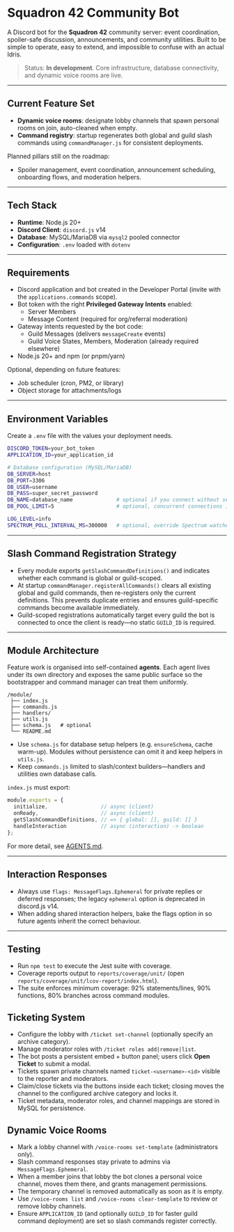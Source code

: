 # Squadron 42 Community Bot

A Discord bot for the **Squadron 42** community server: event coordination, spoiler-safe discussion, announcements, and community utilities. Built to be simple to operate, easy to extend, and impossible to confuse with an actual Idris.

> Status: **In development**. Core infrastructure, database connectivity, and dynamic voice rooms are live.

---

## Current Feature Set

- **Dynamic voice rooms**: designate lobby channels that spawn personal rooms on join, auto-cleaned when empty.
- **Command registry**: startup regenerates both global and guild slash commands using `commandManager.js` for consistent deployments.

Planned pillars still on the roadmap:
- Spoiler management, event coordination, announcement scheduling, onboarding flows, and moderation helpers.

---

## Tech Stack

- **Runtime**: Node.js 20+
- **Discord Client**: `discord.js` v14
- **Database**: MySQL/MariaDB via `mysql2` pooled connector
- **Configuration**: `.env` loaded with `dotenv`

---

## Requirements

- Discord application and bot created in the Developer Portal (invite with the `applications.commands` scope).
- Bot token with the right **Privileged Gateway Intents** enabled:
  - Server Members
  - Message Content (required for org/referral moderation)
- Gateway intents requested by the bot code:
  - Guild Messages (delivers `messageCreate` events)
  - Guild Voice States, Members, Moderation (already required elsewhere)
- Node.js 20+ and npm (or pnpm/yarn)

Optional, depending on future features:
- Job scheduler (cron, PM2, or library)
- Object storage for attachments/logs

---

## Environment Variables

Create a `.env` file with the values your deployment needs.

```bash
DISCORD_TOKEN=your_bot_token
APPLICATION_ID=your_application_id

# Database configuration (MySQL/MariaDB)
DB_SERVER=host
DB_PORT=3306
DB_USER=username
DB_PASS=super_secret_password
DB_NAME=database_name              # optional if you connect without selecting a schema
DB_POOL_LIMIT=5                    # optional, concurrent connections in the pool

LOG_LEVEL=info
SPECTRUM_POLL_INTERVAL_MS=300000   # optional, override Spectrum watcher polling interval (ms)
```

---

## Slash Command Registration Strategy

- Every module exports `getSlashCommandDefinitions()` and indicates whether each command is global or guild-scoped.
- At startup `commandManager.registerAllCommands()` clears all existing global and guild commands, then re-registers only the current definitions. This prevents duplicate entries and ensures guild-specific commands become available immediately.
- Guild-scoped registrations automatically target every guild the bot is connected to once the client is ready—no static `GUILD_ID` is required.

---

## Module Architecture

Feature work is organised into self-contained **agents**. Each agent lives under its own directory and exposes the same public surface so the bootstrapper and command manager can treat them uniformly.

```
/module/
 ├── index.js
 ├── commands.js
 ├── handlers/
 ├── utils.js
 ├── schema.js   # optional
 └── README.md
```

- Use `schema.js` for database setup helpers (e.g. `ensureSchema`, cache warm-up). Modules without persistence can omit it and keep helpers in `utils.js`.
- Keep `commands.js` limited to slash/context builders—handlers and utilities own database calls.

`index.js` must export:

```js
module.exports = {
  initialize,                 // async (client)
  onReady,                    // async (client)
  getSlashCommandDefinitions, // => { global: [], guild: [] }
  handleInteraction           // async (interaction) -> boolean
};
```


For more detail, see [AGENTS.md](AGENTS.md).

---

## Interaction Responses

- Always use `flags: MessageFlags.Ephemeral` for private replies or deferred responses; the legacy `ephemeral` option is deprecated in discord.js v14.
- When adding shared interaction helpers, bake the flags option in so future agents inherit the correct behaviour.

---

## Testing

- Run `npm test` to execute the Jest suite with coverage.
- Coverage reports output to `reports/coverage/unit/` (open `reports/coverage/unit/lcov-report/index.html`).
- The suite enforces minimum coverage: 92% statements/lines, 90% functions, 80% branches across command modules.

## Ticketing System

- Configure the lobby with `/ticket set-channel` (optionally specify an archive category).
- Manage moderator roles with `/ticket roles add|remove|list`.
- The bot posts a persistent embed + button panel; users click **Open Ticket** to submit a modal.
- Tickets spawn private channels named `ticket-<username>-<id>` visible to the reporter and moderators.
- Claim/close tickets via the buttons inside each ticket; closing moves the channel to the configured archive category and locks it.
- Ticket metadata, moderator roles, and channel mappings are stored in MySQL for persistence.


## Dynamic Voice Rooms

- Mark a lobby channel with `/voice-rooms set-template` (administrators only).
- Slash command responses stay private to admins via `MessageFlags.Ephemeral`.
- When a member joins that lobby the bot clones a personal voice channel, moves them there, and grants management permissions.
- The temporary channel is removed automatically as soon as it is empty.
- Use `/voice-rooms list` and `/voice-rooms clear-template` to review or remove lobby channels.
- Ensure `APPLICATION_ID` (and optionally `GUILD_ID` for faster guild command deployment) are set so slash commands register correctly.
